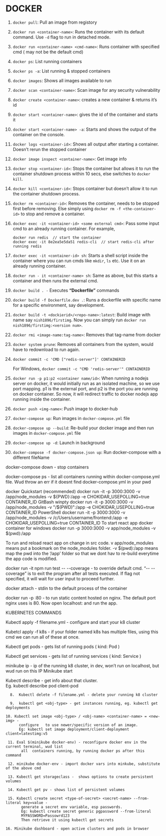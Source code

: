 # DOCKER

1.  `docker pull`: Pull an image from registory

2.  `docker run <container-name>`: Runs the container with its default command. Use `-d` flag to run in detached mode.

3. `docker run <container-name> <cmd-name>`: Runs container with specified cmd ( may not be the default cmd)

4.  `docker ps`: List running containers

5.  `docker ps -a`: List running & stopped containers

6.  `docker images`: Shows all images available to run

7.  `docker scan <container-name>`: Scan image for any security vulnerability

8.  `docker create <container-name>`: creates a new container & returns it’s id

9.  `docker start <container-name>`: gives the id  of the container and starts it

10. `docker start <container-name> -a`: Starts and shows the output of the container on the console.

11. `docker logs <container-id>`: Shows all output after starting a container. Doesn’t rerun the stopped container 

12.  `docker image inspect <container-name>`: Get image info

13. `docker stop <container-id>`: Stops the container but allows it to run the container shutdown process within 10 secs, else switches to `docker kill`.

14. `docker kill <container-id>`:  Stops container but doesn’t allow it to run the container shutdown process.

15. `docker rm <container-id>`: Removes the container, needs to be stopped first before removing. Else simply using `docker rm -f <the-container-id>` to stop and remove a container.

16. `docker exec -it <container-id> <some external cmd>`: Pass some input cmd to an already running container. For example,

    ```
    docker run redis  // start the container
    docker exec -it 8e2ea5e5da51 redis-cli  // start redis-cli after running redis
    ```

17. `docker exec -it <container-id> sh`: Starts a shell script inside the container where you can run cmds like `mkdir`, `ls` etc. Use it on an already running container. 

18. `docker run - it <container-name> sh`: Same as above, but this starts a container and then runs the external cmd.

19. `docker build . -`  Executes **“Dockerfile”** commands

20. `docker build -f Dockerfile.dev .`: Runs a dockerfile with specific name for a specific environment, say development.

21. `docker build -t <dockierid>/<repo-name>:latest`: Build image with name say `nish1896/firstimg`. Now you can simply run `docker run nish1896/firstimg:<version num>`.

22. `docker rmi <image-name:tag-name>`: Removes that tag-name from docker

23. `docker system prune`: Removes all containers from the system, would have to redownload to run again.

24. `docker commit -c 'CMD ["redis-server"]' CONTAINERID`

    For Windows,
    `docker commit -c "CMD 'redis-server'" CONTAINERID`

25. `docker run -p p1:p2 <container name/id>`: When running a nodejs server on docker, it would initially run as an isolated machine, so we use port mapping. p1 is the external port, and p2 is the port you are running on docker container. So now, it will redirect traffic to docker nodejs app running inside the container.

26. `docker push <img-name>`: Push image to docker-hub

27. `docker-compose up`: Run images in `docker-compose.yml` file

28. `docker-compose up --build`: Re-build your docker image and then run images in `docker-compose.yml` file
 
29. `docker-compose up -d`: Launch in background

30. `docker-compose -f docker-compose.json up`: Run docker-compose with a different fileName

docker-compose down - stop containers

docker-compose ps - list all containers running within docker-compose.yml file. Wud throw an err if it doesnt find  docker-compose.yml in your pwd

docker Quickstart (recommended)
docker run -it -p 3000:3000 -v /app/node_modules -v ${PWD}:/app -e CHOKIDAR_USEPOLLING=true CONTAINER_ID
GitBash
winpty docker run -it -p 3000:3000 -v /app/node_modules -v "/$(PWD)":/app -e CHOKIDAR_USEPOLLING=true CONTAINER_ID
PowerShell
docker run -it -p 3000:3000 -v /app/node_modules -v /c/Users/username/frontend:/app -e CHOKIDAR_USEPOLLING=true CONTAINER_ID
	To start react app docker container for windows
docker run -p 3000:3000 -v app/node_modules -v $(pwd):/app <container-id>

To run and reload react app on change in src code. v app/node_modules means put a bookmark on the node_modules folder. -v $(pwd):/app means map the pwd into the ‘/app’ folder so that we dont hav to re-build everytime the app code is modified.

docker run -it <container-id> npm run test -- --coverage - to override default cmd. “-- --coverage” is to exit the program after all tests executed. If flag not specified, it will wait for user input to proceed further. 

docker attach <container-id> - stdin to the default process of the container

docker run -p <ur-port-no>:80 <container-id> - to run static content hosted on nginx. The default port nginx uses is 80.  Now open localhost:<ur-port-no> and run the app.


KUBERNETES COMMANDS

Kubectl apply -f filename.yml - configure and start your k8 cluster

Kubetcl apply -f k8s - if your folder named k8s has multiple files, using this cmd we can run all of these at once.

Kubectl get pods - gets list of running pods ( kind: Pod )

Kubectl get services - gets list of running services  ( kind: Service )

minikube ip - ip of the running k8 cluster, in dev, won’t run on localhost, but wud run on this IP
Minikube start

Kubectl describe <obj-type> <obj-name> - get info about that cluster.  
Eg. kubectl describe pod client-pod 

      8.  Kubectl delete -f filename.yml - delete your running k8 cluster

      9.  kubectl get <obj-type> - get instances running, eg. kubectl get deployments

    10. Kubectl set image <obj-type> / <obj-name> <container-name> = <new-img> - 
          configure   to use newer/specific version of an image. 
          Eg: kubectl set image deployment/client-deployment client=latestimg:v5

     11. Eval $(minikube docker-env) - reconfigure docker env in the current terminal, wud list 
           all  containers running, by running docker ps after this command

     12. minikube docker-env - import docker vars into minkube, substitute of the above cmd

     13. Kubectl get storageclass -  shows options to create persistent volumes
 
     14. Kubectl get pv - shows list of persistent volumes 

     15. Kubectl create secret <type-of-secret> <secret-name> --from-literal key=value -   
           generate a secret env variable, esp passwords.
           Eg: kubectl create secret generic pgpassword --from-literal    
           MYPASSWORD=Passowrd123 
           Then retrieve it using kubectl get secrets
   
    16. Minikube dashboard - open active clusters and pods in browser





